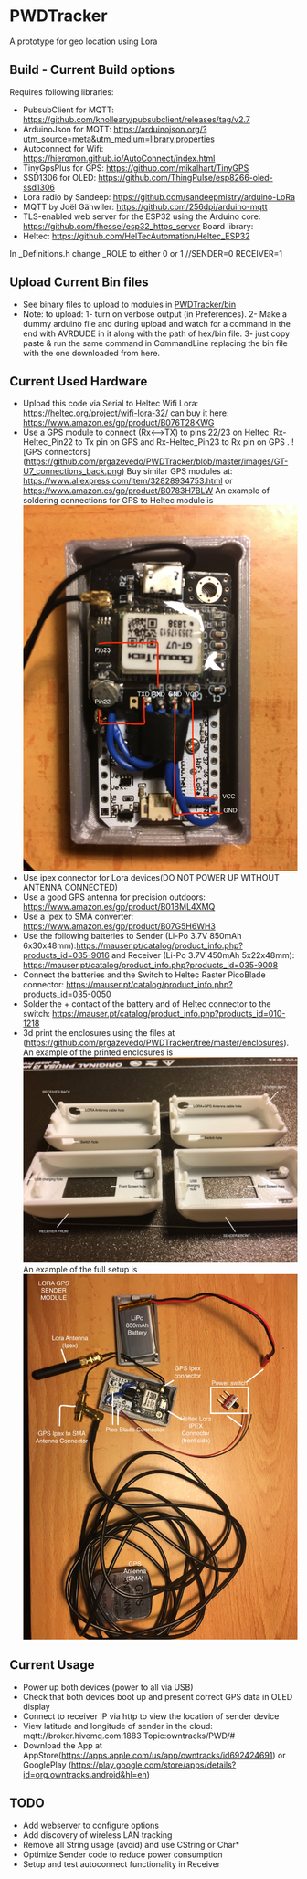 # PWDTracker
A prototype for geo location using Lora

## Build - Current Build options

Requires following libraries:
 - PubsubClient for MQTT: https://github.com/knolleary/pubsubclient/releases/tag/v2.7
 - ArduinoJson for MQTT: https://arduinojson.org/?utm_source=meta&utm_medium=library.properties
 - Autoconnect for Wifi: https://hieromon.github.io/AutoConnect/index.html
 - TinyGpsPlus for GPS: https://github.com/mikalhart/TinyGPS
 - SSD1306 for OLED: https://github.com/ThingPulse/esp8266-oled-ssd1306
 - Lora radio by Sandeep: https://github.com/sandeepmistry/arduino-LoRa
 - MQTT by Joël Gähwiler: https://github.com/256dpi/arduino-mqtt
 - TLS-enabled web server for the ESP32 using the Arduino core: https://github.com/fhessel/esp32_https_server
Board library:
 - Heltec: https://github.com/HelTecAutomation/Heltec_ESP32

In _Definitions.h change _ROLE to either 0 or 1 //SENDER=0 RECEIVER=1

## Upload Current Bin files
 - See binary files to upload to modules in [PWDTracker/bin](https://github.com/prgazevedo/PWDTracker/tree/master/bin)
 - Note: to upload: 1- turn on verbose output (in Preferences). 2- Make a dummy arduino file and during upload and watch for a command in the end with AVRDUDE in it along with the path of hex/bin file. 3- just copy paste & run the same command in CommandLine replacing the bin file with the one downloaded from here.

## Current Used Hardware
- Upload this code via Serial to Heltec Wifi Lora: https://heltec.org/project/wifi-lora-32/ can buy it here: https://www.amazon.es/gp/product/B076T28KWG
- Use a GPS module to connect (Rx<-->TX) to pins 22/23 on Heltec: Rx-Heltec_Pin22 to Tx pin on GPS and Rx-Heltec_Pin23 to  Rx pin on GPS . ![GPS connectors] (https://github.com/prgazevedo/PWDTracker/blob/master/images/GT-U7_connections_back.png)
Buy similar GPS modules at: https://www.aliexpress.com/item/32828934753.html or https://www.amazon.es/gp/product/B0783H7BLW
An example of soldering connections for GPS to Heltec module is
![Heltec sender to GPS module soldering connections](https://github.com/prgazevedo/PWDTracker/blob/master/images/IMG_3561.JPG)
- Use ipex connector for Lora devices(DO NOT POWER UP WITHOUT ANTENNA CONNECTED)
- Use a good GPS antenna for precision outdoors: https://www.amazon.es/gp/product/B01BML4XMQ
- Use a Ipex to SMA converter: https://www.amazon.es/gp/product/B07G5H6WH3
- Use the following batteries to Sender (Li-Po 3.7V 850mAh 6x30x48mm):https://mauser.pt/catalog/product_info.php?products_id=035-9016 and Receiver (Li-Po 3.7V 450mAh 5x22x48mm): https://mauser.pt/catalog/product_info.php?products_id=035-9008
- Connect the batteries and the Switch to Heltec Raster PicoBlade connector: https://mauser.pt/catalog/product_info.php?products_id=035-0050
- Solder the + contact of the battery and of Heltec connector to the switch: https://mauser.pt/catalog/product_info.php?products_id=010-1218
- 3d print the enclosures using the files at (https://github.com/prgazevedo/PWDTracker/tree/master/enclosures). An example of the printed enclosures is ![printed enclosures](https://github.com/prgazevedo/PWDTracker/blob/master/images/3D%20printed%20enclosures.JPG)
An example of the full setup is
![Heltec sender to GPS module soldering connections](https://github.com/prgazevedo/PWDTracker/blob/master/images/IMG_3562.JPG)


## Current Usage
 - Power up both devices (power to all via USB)
 - Check that both devices boot up and present correct GPS data in OLED display
 - Connect to receiver IP via http to view the location of sender device
 - View latitude and longitude of sender in the cloud: mqtt://broker.hivemq.com:1883 Topic:owntracks/PWD/#
 - Download the App at AppStore(https://apps.apple.com/us/app/owntracks/id692424691) or GooglePlay (https://play.google.com/store/apps/details?id=org.owntracks.android&hl=en)

## TODO
 - Add webserver to configure options
 - Add discovery of wireless LAN tracking
 - Remove all String usage (avoid) and use CString or Char*
 - Optimize Sender code to reduce power consumption
 - Setup and test autoconnect functionality in Receiver
